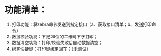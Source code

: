 # 功能清单：
1. 打印功能：将zebra命令发送到指定接口（a、获取接口清单；b、发送打印命令）
2. 数据校验功能：不足28位的二维码不予打印；
3. 数据清空功能：打印/校验失败后自动数据清空；
4. 绑定快捷键：打印键绑定回车；（未测试）
